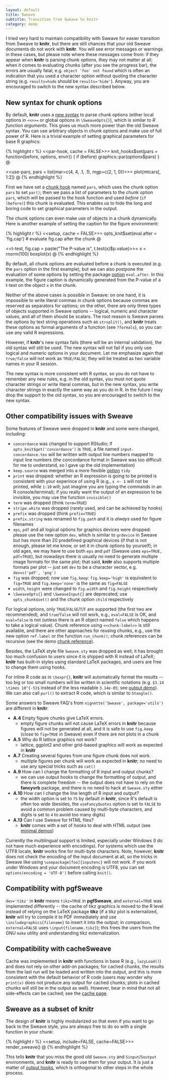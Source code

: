 ```yaml
---
layout: default
title: Sweave
subtitle: Transition from Sweave to knitr
category: demo
---
```


I tried very hard to maintain compatibility with Sweave for easier transition from Sweave to **knitr**, but there are still chances that your old Sweave documents do not work with **knitr**. You will see error messages or warnings in these cases, but please note where these messages come from: if they appear when **knitr** is parsing chunk options, they may not matter at all; when it comes to evaluating chunks (after you see the progress bar), the errors are usually fatal, e.g. `object 'foo' not found` which is often an indication that you used a character option without quoting the character string (e.g. `results=hide` should be `results='hide'`). Anyway, you are encouraged to switch to the new syntax described below.

## New syntax for chunk options

By default, **knitr** uses a [new syntax](/knitr/options) to parse chunk options (either local options in `<<>>=` or global options in `\SweaveOpts{}`), which is similar to _R function arguments_. This gives us much more power than the old Sweave syntax. You can use arbitrary objects in chunk options and make use of full power of R. Here is a trivial example of setting graphical parameters for base R graphics:

{% highlight r %}
<<par-hook, cache = FALSE>>=
knit_hooks$set(pars = function(before, options, envir)) {
  if (before) graphics::par(options$pars)
}
@

<<use-pars, pars = list(mar=c(4, 4, .1, .1), mgp=c(2, 1, 0))>>=
plot(mtcars[, 1:2])
@
{% endhighlight %}

First we have set a [chunk hook](/knitr/hooks) named `pars`, which uses the chunk option `pars` to set `par()`; then we pass a list of parameters to the chunk option `pars`, which will be passed to the hook function and used _before_ (`if (before)`) this chunk is evaluated. This enables us to hide the long and boring code to set graphical parameters in the output.

The chunk options can even make use of objects in a chunk dynamically. Here is another example of setting the caption for the figure environment:

{% highlight r %}
<<setup, cache = FALSE>>=
opts_knit$set(eval.after = 'fig.cap') # evaluate fig.cap after the chunk
@

<<t-test, fig.cap = paste("The P-value is", t.test(x)$p.value)>>=
x = rnorm(100)
boxplot(x)
@
{% endhighlight %}

By default, all chunk options are evaluated before a chunk is executed (e.g. the `pars` option in the first example), but we can also postpone the evaluation of some options by setting the package [option](/knitr/options) `eval.after`. In this example, the figure caption is dynamically generated from the P-value of a t-test on the object `x` in the chunk.

Neither of the above cases is possible in Sweave: on one hand, it is impossible to write literal commas in chunk options because commas are reserved as separators for options; on the other, there are only three types of objects supported in Sweave options -- logical, numeric and character values, and all of them should be scalars. The root reason is Sweave parses the options by text string operations such as `strsplit()`, and **knitr** treats these options as formal arguments of a function (see `?formals`), so you can use any valid R expressions.

However, if **knitr**'s new syntax fails (there will be an internal validation), the old syntax will still be used. The new syntax will not fail if you only use logical and numeric options in your document. Let me emphasize again that `true/false` will not work as `TRUE/FALSE`; they will be treated as two variable names in your R session.

The new syntax is more consistent with R syntax, so you do not have to remember any new rules, e.g. in the old syntax, you must _not_ quote character strings or write literal commas, but in the new syntax, you write character strings in exactly the same way as you do in R. In the future I may drop the support to the old syntax, so you are encouraged to switch to the new syntax.

## Other compatibility issues with Sweave

Some features of Sweave were dropped in **knitr** and some were changed, including:

- `concordance` was changed to support RStudio; if `opts_knit$get('concordance')` is `TRUE`, a file named `input-concordance.tex` will be written with output line numbers mapped to input line numbers (the concordance format in Sweave was too difficult for me to understand, so I gave up the old implementation)
- `keep.source` was merged into a more flexible [option](/knitr/options) `tidy` 
- `print` was dropped: whether an R expression is going to be printed is consistent with your experince of using R (e.g., `x <- 1` will not be printed, while `1:10` will; just imagine you are typing the commands in an R console/terminal); if you really want the output of an expression to be invisible, you may use the function `invisible()` 
- `term` was dropped (think `term=TRUE`) 
- `stripe.white` was dropped (rarely used, and can be achieved by hooks)
- `prefix` was dropped (think `prefix=TRUE`)
- `prefix.string` was renamed to `fig.path` and it is _always_ used for figure filenames
- `eps`, `pdf` and all logical options for graphics devices were dropped: please use the new option `dev`, which is similar to `grdevice` in Sweave but has more than 20 predefined graphical devices (if that is not enough, please let me know, or set it in chunk options by yourself); in old ages, we may have to use both `eps` and `pdf` (Sweave uses `eps=TRUE, pdf=TRUE`), but nowadays there is usually no need to generate multiple image formats for the same plot; that said, **knitr** also supports multiple formats per plot -- just set `dev` to be a character vector, e.g. `dev=c('pdf', 'png')`
- `fig` was dropped; now use `fig.keep`: `fig.keep='high'` is equivalent to `fig=TRUE` and `fig.keep='none'` is the same as `fig=FALSE`
- `width`, `height` were changed to `fig.width` and `fig.height` respectively
- `\SweaveOpts{}` and `\SweaveInput{}` are deprecated; use `opts_chunk$set()` and the chunk option `child` respectively

For logical options, only `TRUE`/`FALSE`/`T`/`F` are supported (the first two are recommended), and `true`/`false` will not work, e.g., `eval=FALSE` is OK, and `eval=false` is not (unless there is an R object named `false` which happens to take a logical value). Chunk reference using `<<chunk-label>>` is still available, and there are other approaches for reusing chunks, e.g., use the new option `ref.label` or the function `run_chunk()`; chunk references can be recursive (see the demo [chunk reference](/knitr/demo/reference/)).

Besides, the LaTeX style file `Sweave.sty` was dropped as well; it has brought too much confusion to users since it is shipped with R instead of LaTeX; **knitr** has built-in styles using standard LaTeX packages, and users are free to change them using hooks. 

For inline R code as in `\Sexpr{}`, **knitr** will automatically format the results -- too big or too small numbers will be written in scientific notations (e.g. `$3.14 \times 10^{-5}$` instead of the less readable `3.14e-05`; see [output demo](/knitr/demo/output/)). We can also call `purl()` to extract R code, which is similar to `Stangle()`.

Some answers to Sweave FAQ's from `vignette('Sweave', package='utils')` are different in **knitr**:

- **A.4** Empty figure chunks give LaTeX errors.
  - empty figure chunks will not cause LaTeX errors in **knitr** because figures will not be generated at all, and it is safe to use `fig.keep` (close to `fig=TRUE` in Sweave) even if there are not plots in a chunk
- **A.5** Why do R lattice graphics not work?
  - lattice, ggplot2 and other grid-based graphics will work as expected in **knitr**
- **A.7** Creating several figures from one figure chunk does not work.
  - multiple figures per chunk will work as expected in **knitr**; no need to use any special tricks such as `cat()`
- **A.9** How can I change the formatting of R input and output chunks?
  - we can use output hooks to change the formatting of output, and there is complete freedom -- the output does not have to rely on the **fancyvrb** package, and there is no need to hack at `Sweave.sty` either
- **A.10** How can I change the line length of R input and output?
  - the width option is set to `75` by default in **knitr**, since R's default is often too wide (besides, the `useFancyQuotes` option is set to `FALSE` to avoid a common problem caused by multi-byte characters, and digits is set to `4` to avoid too many digits)
- **A.13** Can I use Sweave for HTML files?
  - **knitr** comes with a set of hooks to deal with HTML output (see [minimal demos](/knitr/demo/minimal/))

Currently the multilingual support is limited, especially under Windows (I do not have much experience with encodings). For systems which use the UTF8 locale, **knitr** works fine for multi-byte characters. Note, however, **knitr** does not check the encoding of the input document at all, so the tricks in Sweave like using `\usepackage[foo]{inputenc}` will not work. If you work under Windows and your document encoding is UTF8, you can set `options(encoding = 'UTF-8')` before calling `knit()`.

## Compatibility with **pgfSweave**

`dev='tikz'` in **knitr** means `tikz=TRUE` in **pgfSweave**, and `external=TRUE` was implemented differently -- the cache of tikz graphics is moved to the R level instead of relying on the LaTeX package **tikz** (if a tikz plot is externalized, **knitr** will try to compile it to PDF immediately and use `\includegraphics{filename}` to insert it into the output; in comparison, `external=FALSE` uses `\input{filename.tikz}`); this frees the users from the GNU `make` utility and understanding tikz externalization.

## Compatibility with **cacheSweave**

Cache was implemented in **knitr** with functions in base R (e.g., `lazyLoad()`) and does not rely on other add-on packages; for cached chunks, the results from the last run will be loaded and written into the output, and this is more consistent with the default behavior of R code (users may wonder why `print(x)` does not produce any output for cached chunks; plots in cached chunks will still be in the output as well). However, bear in mind that not all side-effects can be cached; see the [cache page](/knitr/demo/cache/).

## Sweave as a subset of **knitr**

The design of **knitr** is highly modularized so that even if you want to go back to the Sweave style, you are always free to do so with a single function in your chunk:

{% highlight r %}
<<setup, include=FALSE, cache=FALSE>>=
render_sweave()
@
{% endhighlight %}

This tells **knitr** that you miss the good old `Sweave.sty` and `Sinput`/`Soutput` environments, and **knitr** is ready to use them for your output. It is just a matter of [output hooks](/knitr/hooks), which is orthogonal to other steps in the whole process.

